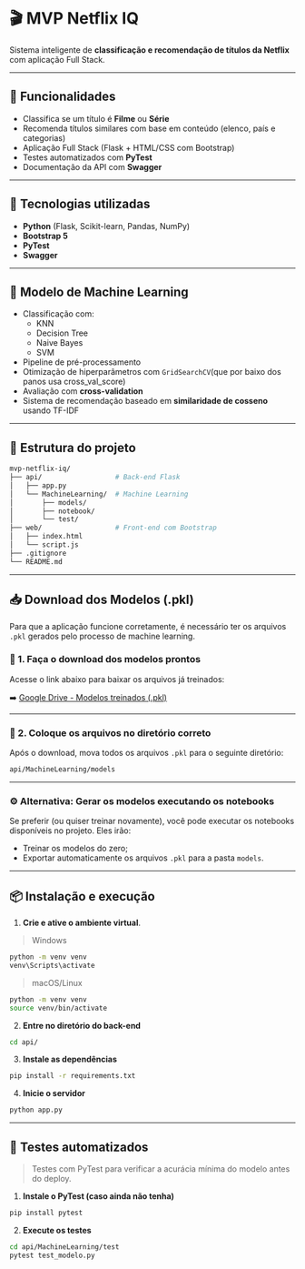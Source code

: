# 🎬 MVP Netflix IQ

Sistema inteligente de **classificação e recomendação de títulos da Netflix** com aplicação Full Stack.

---

## 📌 Funcionalidades

- Classifica se um título é **Filme** ou **Série**
- Recomenda títulos similares com base em conteúdo (elenco, país e categorias)
- Aplicação Full Stack (Flask + HTML/CSS com Bootstrap)
- Testes automatizados com **PyTest**
- Documentação da API com **Swagger**

---

## 🚀 Tecnologias utilizadas

- **Python** (Flask, Scikit-learn, Pandas, NumPy)
- **Bootstrap 5**
- **PyTest**
- **Swagger**

---

## 🧠 Modelo de Machine Learning

- Classificação com:
  - KNN
  - Decision Tree
  - Naive Bayes
  - SVM
- Pipeline de pré-processamento
- Otimização de hiperparâmetros com `GridSearchCV`(que por baixo dos panos usa cross_val_score)
- Avaliação com **cross-validation**
- Sistema de recomendação baseado em **similaridade de cosseno** usando TF-IDF

---

## 📂 Estrutura do projeto

```bash
mvp-netflix-iq/
├── api/                  # Back-end Flask
│   ├── app.py
│   └── MachineLearning/  # Machine Learning
│       ├── models/
│       ├── notebook/
│       └── test/
├── web/                  # Front-end com Bootstrap
│   ├── index.html
│   └── script.js
├── .gitignore
└── README.md
```
---

## 📥 Download dos Modelos (.pkl)

Para que a aplicação funcione corretamente, é necessário ter os arquivos `.pkl` gerados pelo processo de machine learning.

### 🔗 1. Faça o download dos modelos prontos

Acesse o link abaixo para baixar os arquivos já treinados:

➡️ [Google Drive - Modelos treinados (.pkl)](https://drive.google.com/drive/u/0/folders/1eWPmx9D2BefFV8brRQpG4Y6Y_XBzkY7g)

---

### 📂 2. Coloque os arquivos no diretório correto

Após o download, mova todos os arquivos `.pkl` para o seguinte diretório:
```bash
api/MachineLearning/models
```
---

### ⚙️ Alternativa: Gerar os modelos executando os notebooks

Se preferir (ou quiser treinar novamente), você pode executar os notebooks disponíveis no projeto. Eles irão:

- Treinar os modelos do zero;
- Exportar automaticamente os arquivos `.pkl` para a pasta `models`.

---

## 📦 Instalação e execução

1. **Crie e ative o ambiente virtual**.
> Windows
```bash
python -m venv venv
venv\Scripts\activate
```
>macOS/Linux
```bash
python -m venv venv
source venv/bin/activate
```
2. **Entre no diretório do back-end**
```bash
cd api/
```
3. **Instale as dependências**
```bash
pip install -r requirements.txt
```
4. **Inicie o servidor**
```bash
python app.py
```

---

## 🧪 Testes automatizados
>Testes com PyTest para verificar a acurácia mínima do modelo antes do deploy.
1. **Instale o PyTest (caso ainda não tenha)**
```bash
pip install pytest
```
2. **Execute os testes**
```bash
cd api/MachineLearning/test
pytest test_modelo.py
```